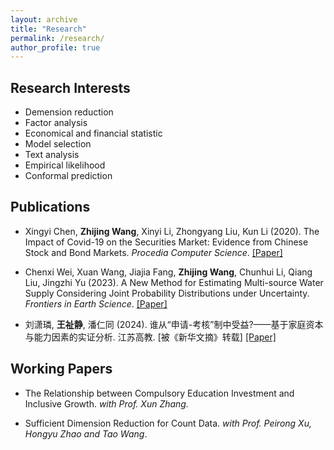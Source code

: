 ```yaml
---
layout: archive
title: "Research"
permalink: /research/
author_profile: true
---
```


Research Interests
------
* Demension reduction
* Factor analysis
* Economical and financial statistic
* Model selection
* Text analysis
* Empirical likelihood
* Conformal prediction

Publications
------

* Xingyi Chen, **Zhijing Wang**, Xinyi Li, Zhongyang Liu, Kun Li (2020). The Impact of Covid-19 on the Securities Market: Evidence from Chinese Stock and Bond Markets. *Procedia Computer Science*.
[[Paper]](https://www.sciencedirect.com/science/article/pii/S1877050921008589)

* Chenxi Wei, Xuan Wang, Jiajia Fang, **Zhijing Wang**, Chunhui Li, Qiang Liu, Jingzhi Yu (2023). A New Method for Estimating Multi-source Water Supply Considering Joint Probability Distributions under Uncertainty. *Frontiers in Earth Science*.
[[Paper]](https://www.frontiersin.org/journals/earth-science/articles/10.3389/feart.2022.929613/full)

* 刘潇璘, **王祉静**, 潘仁同 (2024). 谁从“申请-考核”制中受益?——基于家庭资本与能力因素的实证分析. 江苏高教. [被《新华文摘》转载]
[[Paper]](https://kns.cnki.net/kcms2/article/abstract?v=K-Um1AVqjsKQaaRb8qet-LXBXZz9-Am0cmFYIkHF-378w1fgO1sikiOftMxSjcoGw5_F9VIXDRegYj90qvm4t1JjEkKWtGLBdO8V4-lj4Uqvfet6YjV1F3joPckNDgMS4a34b-qz9SkD8KpRV6BhVXpyZGJJNo9fp1wDueB2W9ElpSdpI31z04FYTM8tdJqxZbOFk5ZlpQA3Yq6xzPbe2JE0hqEd7NIy9sHre_3cfoirKv_qmOj6jiPFr6fINF5uT9XU0o6LE9M=&uniplatform=NZKPT&language=CHS)

Working Papers
------
* The Relationship between Compulsory Education Investment and Inclusive Growth. _with Prof. Xun Zhang._

* Sufficient Dimension Reduction for Count Data. _with Prof. Peirong Xu, Hongyu Zhao and Tao Wang_.

